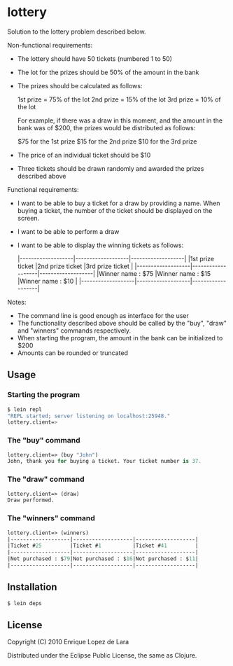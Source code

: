 # lottery

Solution to the lottery problem described below.

Non-functional requirements:

- The lottery should have 50 tickets (numbered 1 to 50)
- The lot for the prizes should be 50% of the amount in the bank
- The prizes should be calculated as follows:

   1st prize = 75% of the lot
   2nd prize = 15% of the lot
   3rd prize = 10% of the lot

   For example, if there was a draw in this moment, and the
   amount in the bank was of $200, the prizes would be distributed
   as follows:

   $75 for the 1st prize
   $15 for the 2nd prize
   $10 for the 3rd prize

- The price of an individual ticket should be $10
- Three tickets should be drawn randomly and awarded the prizes
  described above

Functional requirements:

- I want to be able to buy a ticket for a draw by providing a name. When
  buying a ticket, the number of the ticket should be displayed on the 
  screen.

- I want to be able to perform a draw

- I want to be able to display the winning tickets as follows:

    |-------------------|-------------------|-------------------|
    |1st prize ticket   |2nd prize ticket   |3rd prize ticket   |
    |-------------------|-------------------|-------------------|
    |Winner name : $75  |Winner name : $15  |Winner name : $10  |
    |-------------------|-------------------|-------------------|

Notes:

- The command line is good enough as interface for the user
- The functionality described above should be called by the "buy",
  "draw" and "winners" commands respectively.
- When starting the program, the amount in the bank can be initialized
  to $200
- Amounts can be rounded or truncated

## Usage

### Starting the program

```bash
$ lein repl
"REPL started; server listening on localhost:25948."
lottery.client=> 
```

### The "buy" command

```clojure
lottery.client=> (buy "John")
John, thank you for buying a ticket. Your ticket number is 37.
```

### The "draw" command

```clojure
lottery.client=> (draw)
Draw performed.
```

### The "winners" command

```clojure
lottery.client=> (winners)
|-------------------|-------------------|-------------------|
|Ticket #25         |Ticket #1          |Ticket #41         |
|-------------------|-------------------|-------------------|
|Not purchased : $79|Not purchased : $16|Not purchased : $11|
|-------------------|-------------------|-------------------|
```

## Installation

```bash
$ lein deps
```

## License

Copyright (C) 2010 Enrique Lopez de Lara

Distributed under the Eclipse Public License, the same as Clojure.
